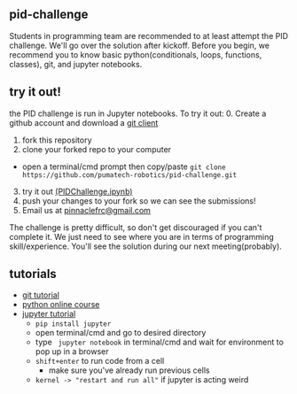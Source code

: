 pid-challenge
---
Students in programming team are recommended to at least attempt the PID challenge. We'll go over the solution after kickoff. Before you begin, we recommend you to know basic python(conditionals, loops, functions, classes), git, and jupyter notebooks.

try it out!
---
the PID challenge is run in Jupyter notebooks. To try it out:
 0. Create a github account and download a [git client](https://github.com/pumatech-robotics/pid-challenge.git)
 1. fork this repository
 2. clone your forked repo to your computer
  - open a terminal/cmd prompt then copy/paste ```git clone https://github.com/pumatech-robotics/pid-challenge.git```
 3. try it out [(PIDChallenge.ipynb)](PIDChallenge.ipynb)
 4. push your changes to your fork so we can see the submissions!
 5. Email us at [pinnaclefrc@gmail.com](pinnaclefrc@gmail.com)

 The challenge is pretty difficult, so don't get discouraged if you can't complete it. We just need to see where you are in terms of programming skill/experience. You'll see the solution during our next meeting(probably).


tutorials
---
 - [git tutorial](https://guides.github.com/activities/hello-world/)
 - [python online course](https://www.udacity.com/course/intro-to-computer-science--cs101)
 - [jupyter tutorial](https://mybinder.org/v2/gh/ipython/ipython-in-depth/master?filepath=binder/Index.ipynb)
    - ```pip install jupyter```
    - open terminal/cmd and go to desired directory
    - type ``` jupyter notebook``` in terminal/cmd and wait for environment to pop up in a browser
    - ```shift+enter``` to run code from a cell
        - make sure you've already run previous cells
    - ```kernel -> "restart and run all"``` if jupyter is acting weird
